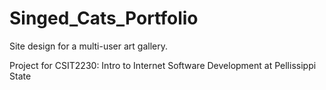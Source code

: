 Singed_Cats_Portfolio
=====================

Site design for a multi-user art gallery.

Project for CSIT2230: Intro to Internet Software Development at Pellissippi State
